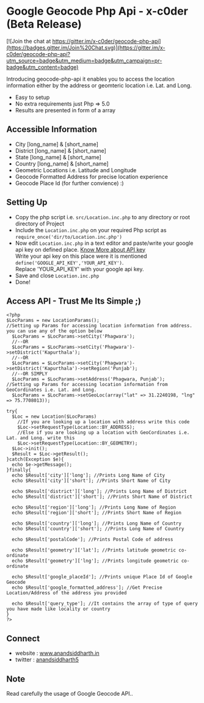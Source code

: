 # Google Geocode Php Api - x-c0der (Beta Release)

[![Join the chat at https://gitter.im/x-c0der/geocode-php-api](https://badges.gitter.im/Join%20Chat.svg)](https://gitter.im/x-c0der/geocode-php-api?utm_source=badge&utm_medium=badge&utm_campaign=pr-badge&utm_content=badge)

Introducing geocode-php-api it enables you to access the location information either by the address or geomteric location i.e. Lat. and Long.
- Easy to setup
- No extra requirements just Php => 5.0
- Results are presented in form of a array

## Accessible Information
- City [long_name] & [short_name]
- District [long_name] & [short_name]
- State [long_name] & [short_name]
- Country [long_name] & [short_name]
- Geometric Locations i.e. Latitude and Longitude
- Geocode Formatted Address for precise location experience
- Geocode Place Id (for further convience) :)

## Setting Up
- Copy the php script i.e. <code>src/Location.inc.php</code> to any directory or root directory of Project
- Include the <code>Location.inc.php</code> on your required Php script as <code>require_once('dir/to/Location.inc.php')</code>
- Now edit <code>Location.inc.php</code> in a text editor and paste/write your google api key on defined place. <a href="https://developers.google.com/maps/documentation/geocoding/#api_key">Know More about API key</a><br>Write your api key on this place were it is mentioned <code>define('GOOGLE_API_KEY','YOUR_API_KEY')</code>.<br>Replace 'YOUR_API_KEY' with your google api key.
- Save and close <code>Location.inc.php</code>
- Done!

## Access API - Trust Me Its Simple ;)
```
<?php
$LocParams = new LocationParams();
//Setting up Params for accessing location information from address. you can use any of the option below
  $LocParams = $LocParams->setCity('Phagwara');
  //--OR 
  $LocParams = $LocParams->setCity('Phagwara')->setDistrict('Kapurthala');
  //--OR
  $LocParams = $LocParams->setCity('Phagwara')->setDistrict('Kapurthala')->setRegion('Punjab');
  //--OR SIMPLY
  $LocParams = $LocParams->setAddress('Phagwara, Punjab');
//Setting up Params for accessing location information from GeoCordinates i.e. Lat. and Long.
  $LocParams = $LocParams->setGeoLoc(array("lat" => 31.2240198, "lng" => 75.7708013));

try{
  $Loc = new Location($LocParams)
    //If you are looking up a location with address write this code
    $Loc->setRequestType(Location::BY_ADDRESS);
    //Else if you are looking up a location with GeoCordinates i.e. Lat. and Long. write this
    $Loc->setRequestType(Location::BY_GEOMETRY);
  $Loc->init();
  $Result = $Loc->getResult();
}catch(Exception $e){
  echo $e->getMessage();
}finally{
  echo $Result['city']['long']; //Prints Long Name of City
  echo $Result['city']['short']; //Prints Short Name of City
  
  echo $Result['district']['long']; //Prints Long Name of District
  echo $Result['district']['short']; //Prints Short Name of District
  
  echo $Result['region']['long']; //Prints Long Name of Region
  echo $Result['region']['short']; //Prints Short Name of Region
  
  echo $Result['country']['long']; //Prints Long Name of Country
  echo $Result['country']['short']; //Prints Long Name of Country
  
  echo $Result['postalCode']; //Prints Postal Code of address

  echo $Result['geometry']['lat']; //Prints latitude geometric co-ordinate
  echo $Result['geometry']['lng']; //Prints longitude geometric co-ordinate
  
  echo $Result['google_placeId']; //Prints unique Place Id of Google Geocode
  echo $Result['google_formatted_address']; //Get Precise Location/Address of the address you provided
  
  echo $Result['query_type']; //It contains the array of type of query you have made like locality or country
}
?>
```

## Connect
- website : <a href="http://anandsiddharth.in">www.anandsiddharth.in</a>
- twitter : <a href="https://twitter.com/anandsiddharth5">anandsiddharth5</a>

## Note
Read carefully the usage of Google Geocode API..
